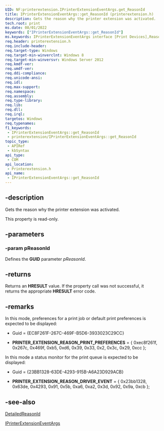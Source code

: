 ```yaml
---
UID: NF:printerextension.IPrinterExtensionEventArgs.get_ReasonId
title: IPrinterExtensionEventArgs::get_ReasonId (printerextension.h)
description: Gets the reason why the printer extension was activated.
tech.root: print
ms.date: 08/01/2022
keywords: ["IPrinterExtensionEventArgs::get_ReasonId"]
ms.keywords: IPrinterExtensionEventArgs interface [Print Devices],ReasonId property, IPrinterExtensionEventArgs.ReasonId, IPrinterExtensionEventArgs.get_ReasonId, IPrinterExtensionEventArgs::ReasonId, IPrinterExtensionEventArgs::get_ReasonId, ReasonId property [Print Devices], ReasonId property [Print Devices],IPrinterExtensionEventArgs interface, get_ReasonId, print.iprinterextensioneventargs_reasonid, printerextension/IPrinterExtensionEventArgs::ReasonId, printerextension/IPrinterExtensionEventArgs::get_ReasonId
req.header: printerextension.h
req.include-header: 
req.target-type: Windows
req.target-min-winverclnt: Windows 8
req.target-min-winversvr: Windows Server 2012
req.kmdf-ver: 
req.umdf-ver: 
req.ddi-compliance: 
req.unicode-ansi: 
req.idl: 
req.max-support: 
req.namespace: 
req.assembly: 
req.type-library: 
req.lib: 
req.dll: 
req.irql: 
targetos: Windows
req.typenames: 
f1_keywords:
 - IPrinterExtensionEventArgs::get_ReasonId
 - printerextension/IPrinterExtensionEventArgs::get_ReasonId
topic_type:
 - APIRef
 - kbSyntax
api_type:
 - COM
api_location:
 - Printerextension.h
api_name:
 - IPrinterExtensionEventArgs::get_ReasonId
---
```


## -description

Gets the reason why the printer extension was activated.

This property is read-only.

## -parameters

### -param pReasonId

Defines the **GUID** parameter *pReasonId*.

## -returns

Returns an **HRESULT** value. If the property call was not successful, it returns the appropriate **HRESULT** error code.

## -remarks

In this mode, preferences for a print job or default print preferences is expected to be displayed:

- Guid = {EC8F261F-267C-469F-B5D6-3933023C29CC}

- **PRINTER_EXTENSION_REASON_PRINT_PREFERENCES** = { 0xec8f261f, 0x267c, 0x469f, 0xb5, 0xd6, 0x39, 0x33, 0x2, 0x3c, 0x29, 0xcc };

In this mode a status monitor for the print queue is expected to be displayed:

- Guid = {23BB1328-63DE-4293-915B-A6A23D929ACB}

- **PRINTER_EXTENSION_REASON_DRIVER_EVENT** = { 0x23bb1328, 0x63de, 0x4293, 0x91, 0x5b, 0xa6, 0xa2, 0x3d, 0x92, 0x9a, 0xcb };

## -see-also

[DetailedReasonId](/windows-hardware/drivers/ddi/printerextension/nf-printerextension-iprinterextensioneventargs-get_detailedreasonid)

[IPrinterExtensionEventArgs](/windows-hardware/drivers/ddi/printerextension/nn-printerextension-iprinterextensioneventargs)
